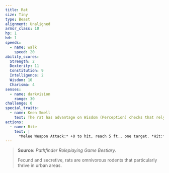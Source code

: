 ```yaml
---
title: Rat
size: Tiny
type: Beast
alignment: Unaligned
armor_class: 10
hp: 1
hd: 1
speeds:
  - name: walk
    speed: 20
ability_scores:
  Strength: 2
  Dexterity: 11
  Constitution: 9
  Intelligence: 2
  Wisdom: 10
  Charisma: 4
senses:
  - name: darkvision
    range: 30
challenge: 0
special_traits:
  - name: Keen Smell
    text: The rat has advantage on Wisdom (Perception) checks that rely on smell.
actions:
  - name: Bite
    text: |
      *Melee Weapon Attack:* +0 to hit, reach 5 ft., one target. *Hit:* 1 piercing damage.
---
```


> **Source:** *Pathfinder Roleplaying Game Bestiary*.
>
> Fecund and secretive, rats are omnivorous rodents that particularly thrive in urban areas.
